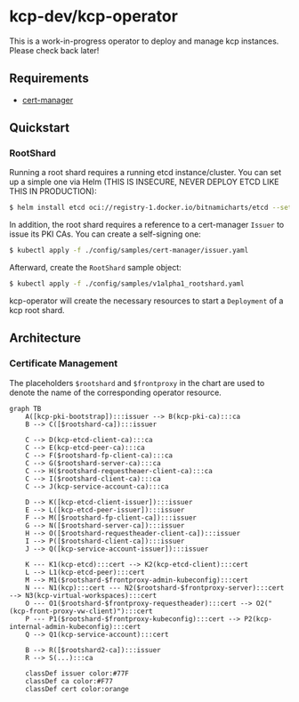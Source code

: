 # kcp-dev/kcp-operator

This is a work-in-progress operator to deploy and manage kcp instances. Please check back later!

## Requirements

- [cert-manager](https://cert-manager.io/)

## Quickstart

### RootShard

Running a root shard requires a running etcd instance/cluster. You can set up a simple one via Helm (THIS IS INSECURE, NEVER DEPLOY ETCD LIKE THIS IN PRODUCTION):

```sh
$ helm install etcd oci://registry-1.docker.io/bitnamicharts/etcd --set auth.rbac.enabled=false --set auth.rbac.create=false
```

In addition, the root shard requires a reference to a cert-manager `Issuer` to issue its PKI CAs. You can create a self-signing one:

```sh
$ kubectl apply -f ./config/samples/cert-manager/issuer.yaml
```

Afterward, create the `RootShard` sample object:

```sh
$ kubectl apply -f ./config/samples/v1alpha1_rootshard.yaml
```

kcp-operator will create the necessary resources to start a `Deployment` of a kcp root shard.

## Architecture

### Certificate Management

The placeholders `$rootshard` and `$frontproxy` in the chart are used to denote the name of the corresponding operator resource.

```mermaid
graph TB
    A([kcp-pki-bootstrap]):::issuer --> B(kcp-pki-ca):::ca
    B --> C([$rootshard-ca]):::issuer

    C --> D(kcp-etcd-client-ca):::ca
    C --> E(kcp-etcd-peer-ca):::ca
    C --> F($rootshard-fp-client-ca):::ca
    C --> G($rootshard-server-ca):::ca
    C --> H($rootshard-requestheaer-client-ca):::ca
    C --> I($rootshard-client-ca):::ca
    C --> J(kcp-service-account-ca):::ca

    D --> K([kcp-etcd-client-issuer]):::issuer
    E --> L([kcp-etcd-peer-issuer]):::issuer
    F --> M([$rootshard-fp-client-ca]):::issuer
    G --> N([$rootshard-server-ca]):::issuer
    H --> O([$rootshard-requestheader-client-ca]):::issuer
    I --> P([$rootshard-client-ca]):::issuer
    J --> Q([kcp-service-account-issuer]):::issuer

    K --- K1(kcp-etcd):::cert --> K2(kcp-etcd-client):::cert
    L --> L1(kcp-etcd-peer):::cert
    M --> M1($rootshard-$frontproxy-admin-kubeconfig):::cert
    N --- N1(kcp):::cert --- N2($rootshard-$frontproxy-server):::cert --> N3(kcp-virtual-workspaces):::cert
    O --- O1($rootshard-$frontproxy-requestheader):::cert --> O2("(kcp-front-proxy-vw-client)"):::cert
    P --- P1($rootshard-$frontproxy-kubeconfig):::cert --> P2(kcp-internal-admin-kubeconfig):::cert
    Q --> Q1(kcp-service-account):::cert

    B --> R([$rootshard2-ca]):::issuer
    R --> S(...):::ca

    classDef issuer color:#77F
    classDef ca color:#F77
    classDef cert color:orange
```
